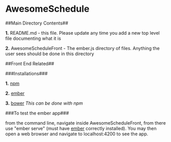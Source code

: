 # AwesomeSchedule

##Main Directory Contents##

**1.** README.md - this file. Please update any time you add a new top level file documenting what it is

**2.** AwesomeScheduleFront - The ember.js directory of files. Anything the user sees should be done in this directory

##Front End Related##

###Installations###

**1.** [npm](http://blog.npmjs.org/post/85484771375/how-to-install-npm)

**2.** [ember](http://emberjs.com)

**3.** [bower](http://bower.io/) _This can be done with npm_


###To test the ember app###

from the command line, navigate inside AwesomeScheduleFront, from there use "ember serve" (must have [ember](http://emberjs.com) correctly installed). You may then open a web browser and navigate to localhost:4200 to see the app.


